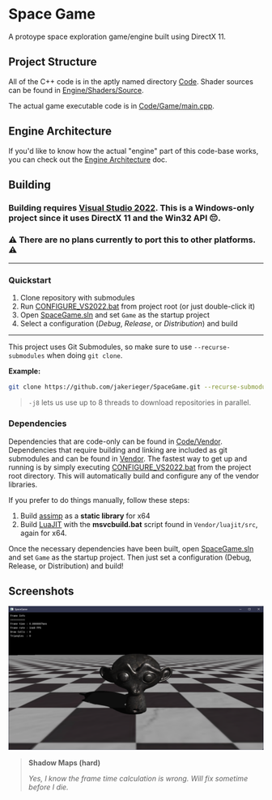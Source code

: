 ﻿# Space Game

A protoype space exploration game/engine built using DirectX 11.

## Project Structure

All of the C++ code is in the aptly named directory [Code](Code). Shader sources can be found in [Engine/Shaders/Source](Engine/Shaders/Source).

The actual game executable code is in [Code/Game/main.cpp](Code/Game/main.cpp).

## Engine Architecture

If you'd like to know how the actual "engine" part of this code-base works, you can check out the [Engine Architecture](Docs/Engine-Architecture.md) doc.

## Building

### Building requires [Visual Studio 2022](https://visualstudio.microsoft.com/vs/). This is a **Windows-only** project since it uses DirectX 11 and the Win32 API 😔.
### ⚠️ **There are no plans currently to port this to other platforms.** ⚠️

---

### Quickstart

1. Clone repository with submodules
2. Run [CONFIGURE_VS2022.bat](CONFIGURE_VS2022.bat) from project root (or just double-click it)
3. Open [SpaceGame.sln](SpaceGame.sln) and set `Game` as the startup project
4. Select a configuration (*Debug*, *Release*, or *Distribution*) and build

---

This project uses Git Submodules, so make sure to use `--recurse-submodules` when doing `git clone`.

**Example:**
```sh
git clone https://github.com/jakerieger/SpaceGame.git --recurse-submodules -j8
```
> `-j8` lets us use up to 8 threads to download repositories in parallel.

### Dependencies

Dependencies that are code-only can be found in [Code/Vendor](Code/Vendor). Dependencies that require building and linking are included as git submodules and can be found in [Vendor](Vendor).
The fastest way to get up and running is by simply executing [CONFIGURE_VS2022.bat](CONFIGURE_VS2022.bat) from the project root directory. This will automatically build and configure any of the vendor libraries.

If you prefer to do things manually, follow these steps:

1. Build [assimp](https://github.com/assimp/assimp) as a **static library** for x64
2. Build [LuaJIT](http://luajit.org/) with the **msvcbuild.bat** script found in `Vendor/luajit/src`, again for x64.

Once the necessary dependencies have been built, open [SpaceGame.sln](SpaceGame.sln) and set `Game` as the startup project. Then just set a configuration (Debug, Release, or Distribution) and build!

## Screenshots

![](Docs/ShadowMaps.png)
> **Shadow Maps (hard)**
>
> *Yes, I know the frame time calculation is wrong. Will fix sometime before I die.*
